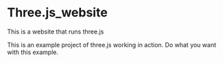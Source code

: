 # Three.js_website
This is a website that runs three.js 






This is an example project of three.js working in action.
Do what you want with this example.
